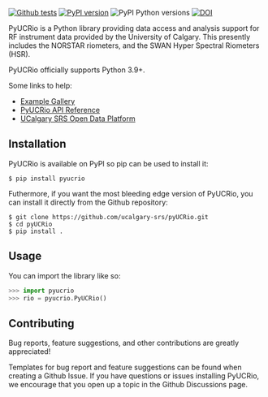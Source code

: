 [![Github tests](https://github.com/ucalgary-srs/pyUCRio/actions/workflows/tests_default.yml/badge.svg)](https://github.com/ucalgary-srs/pyUCRio/actions/workflows/tests_default.yml)
[![PyPI version](https://img.shields.io/pypi/v/pyucrio.svg)](https://pypi.python.org/pypi/pyucrio/)
![PyPI Python versions](https://img.shields.io/pypi/pyversions/pyucrio)
[![DOI](https://zenodo.org/badge/DOI/10.5281/zenodo.14239005.svg)](https://doi.org/10.5281/zenodo.14239005)

PyUCRio is a Python library providing data access and analysis support for RF instrument data provided by the University of Calgary. This presently includes the NORSTAR riometers, and the SWAN Hyper Spectral Riometers (HSR).

PyUCRio officially supports Python 3.9+.

Some links to help:
- [Example Gallery](https://data.phys.ucalgary.ca/working_with_data/index.html#python)
- [PyUCRio API Reference](https://docs-pyucrio.phys.ucalgary.ca)
- [UCalgary SRS Open Data Platform](https://data.phys.ucalgary.ca)

## Installation

PyUCRio is available on PyPI so pip can be used to install it:

```console
$ pip install pyucrio
```

Futhermore, if you want the most bleeding edge version of PyUCRio, you can install it directly from the Github repository:

```console
$ git clone https://github.com/ucalgary-srs/pyUCRio.git
$ cd pyUCRio
$ pip install .
```

## Usage

You can import the library like so:

```python
>>> import pyucrio
>>> rio = pyucrio.PyUCRio()
```

## Contributing

Bug reports, feature suggestions, and other contributions are greatly appreciated!

Templates for bug report and feature suggestions can be found when creating a Github Issue. If you have questions or issues installing PyUCRio, we encourage that you open up a topic in the Github Discussions page.
